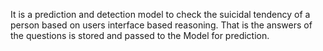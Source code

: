 It is a prediction and detection model to check the suicidal tendency of a person based on users interface based reasoning.
That is the answers of the questions is stored and passed to the Model for prediction.

